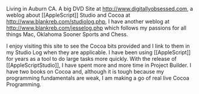 

Living in Auburn CA. A big DVD Site at http://www.digitallyobsessed.com, a weblog about [[AppleScript]] Studio and Cocoa at http://www.blankreb.com/studiolog.php, I have another weblog at http://www.blankreb.com/jesselog.php which follows my passions for all things Mac, Oklahoma Sooner Sports and Chess.

I enjoy visiting this site to see the Cocoa bits provided and I link to them in my Studio Log when they are applicable. I have been using [[AppleScript]] for years as a tool to do large tasks more quickly. With the release of [[AppleScriptStudio]], I have spent more and more time in Project Builder. I have two books on Cocoa and, although it is tough because my programming fundamentals are weak, I am making a go of real live Cocoa Programming.
